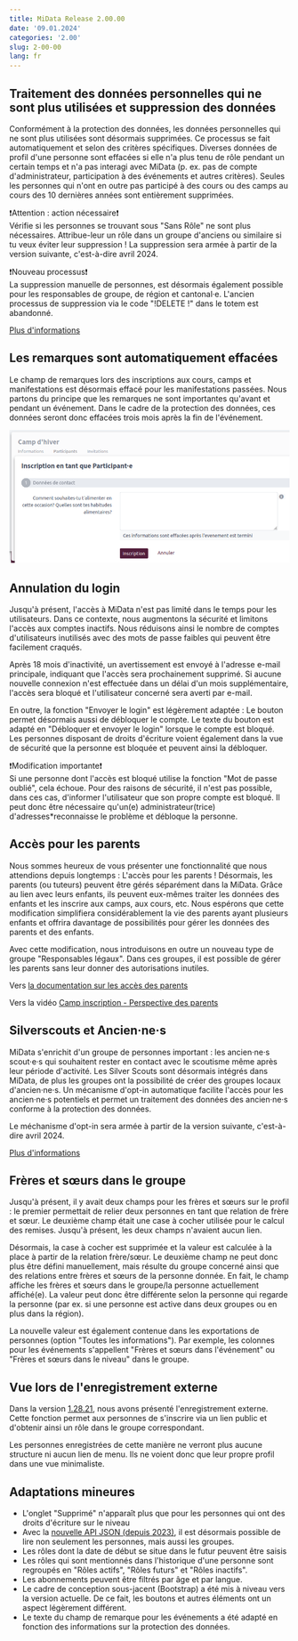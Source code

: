 ```yaml
---
title: MiData Release 2.00.00
date: '09.01.2024'
categories: '2.00'
slug: 2-00-00
lang: fr
---
```


## Traitement des données personnelles qui ne sont plus utilisées et suppression des données
Conformément à la protection des données, les données personnelles qui ne sont plus utilisées sont désormais supprimées. Ce processus se fait automatiquement et selon des critères spécifiques. Diverses données de profil d'une personne sont effacées si elle n'a plus tenu de rôle pendant un certain temps et n'a pas interagi avec MiData (p. ex. pas de compte d'administrateur, participation à des événements et autres critères). Seules les personnes qui n'ont en outre pas participé à des cours ou des camps au cours des 10 dernières années sont entièrement supprimées.

❗Attention : action nécessaire❗<br/>
Vérifie si les personnes se trouvant sous "Sans Rôle" ne sont plus nécessaires. Attribue-leur un rôle dans un groupe d'anciens ou similaire si tu veux éviter leur suppression ! La suppression sera armée à partir de la version suivante, c'est-à-dire avril 2024.

❗Nouveau processus❗<br/>
La suppression manuelle de personnes, est désormais également possible pour les responsables de groupe, de région et cantonal·e. L'ancien processus de suppression via le code "!DELETE !" dans le totem est abandonné.

[Plus d'informations](/fr/documentation/article-4)

## Les remarques sont automatiquement effacées
Le champ de remarques lors des inscriptions aux cours, camps et manifestations est désormais effacé pour les manifestations passées. Nous partons du principe que les remarques ne sont importantes qu'avant et pendant un événement. Dans le cadre de la protection des données, ces données seront donc effacées trois mois après la fin de l'événement.

![Bemerkungsfeld](/images/releasenotes/bemerkungen_events_fr.png)

## Annulation du login
Jusqu'à présent, l'accès à MiData n'est pas limité dans le temps pour les utilisateurs. Dans ce contexte, nous augmentons la sécurité et limitons l'accès aux comptes inactifs. Nous réduisons ainsi le nombre de comptes d'utilisateurs inutilisés avec des mots de passe faibles qui peuvent être facilement craqués.

Après 18 mois d'inactivité, un avertissement est envoyé à l'adresse e-mail principale, indiquant que l'accès sera prochainement supprimé. Si aucune nouvelle connexion n'est effectuée dans un délai d'un mois supplémentaire, l'accès sera bloqué et l'utilisateur concerné sera averti par e-mail.

En outre, la fonction "Envoyer le login" est légèrement adaptée : Le bouton permet désormais aussi de débloquer le compte. Le texte du bouton est adapté en "Débloquer et envoyer le login" lorsque le compte est bloqué. Les personnes disposant de droits d'écriture voient également dans la vue de sécurité que la personne est bloquée et peuvent ainsi la débloquer.

❗Modification importante❗<br/>
Si une personne dont l'accès est bloqué utilise la fonction "Mot de passe oublié", cela échoue. Pour des raisons de sécurité, il n'est pas possible, dans ces cas, d'informer l'utilisateur que son propre compte est bloqué. Il peut donc être nécessaire qu'un(e) administrateur(trice) d'adresses\*reconnaisse le problème et débloque la personne.

## Accès pour les parents
Nous sommes heureux de vous présenter une fonctionnalité que nous attendions depuis longtemps : L'accès pour les parents ! Désormais, les parents (ou tuteurs) peuvent être gérés séparément dans la MiData. Grâce au lien avec leurs enfants, ils peuvent eux-mêmes traiter les données des enfants et les inscrire aux camps, aux cours, etc. Nous espérons que cette modification simplifiera considérablement la vie des parents ayant plusieurs enfants et offrira davantage de possibilités pour gérer les données des parents et des enfants.

Avec cette modification, nous introduisons en outre un nouveau type de groupe "Responsables légaux". Dans ces groupes, il est possible de gérer les parents sans leur donner des autorisations inutiles.

Vers [la documentation sur les accès des parents](/fr/documentation/eltern)

Vers la vidéo [Camp inscription - Perspective des parents](https://youtu.be/PiN7sgcr2pw)

## Silverscouts et Ancien·ne·s
MiData s'enrichit d'un groupe de personnes important : les ancien·ne·s scout·e·s qui souhaitent rester en contact avec le scoutisme même après leur période d'activité. Les Silver Scouts sont désormais intégrés dans MiData, de plus les groupes ont la possibilité de créer des groupes locaux d'ancien·ne·s. Un mécanisme d'opt-in automatique facilite l'accès pour les ancien·ne·s potentiels et permet un traitement des données des ancien·ne·s conforme à la protection des données.

Le méchanisme d'opt-in sera armée à partir de la version suivante, c'est-à-dire avril 2024.

[Plus d'informations](/fr/documentation/ehemalige)

## Frères et sœurs dans le groupe
Jusqu'à présent, il y avait deux champs pour les frères et sœurs sur le profil : le premier permettait de relier deux personnes en tant que relation de frère et sœur. Le deuxième champ était une case à cocher utilisée pour le calcul des remises. Jusqu'à présent, les deux champs n'avaient aucun lien.

Désormais, la case à cocher est supprimée et la valeur est calculée à la place à partir de la relation frère/sœur. Le deuxième champ ne peut donc plus être défini manuellement, mais résulte du groupe concerné ainsi que des relations entre frères et sœurs de la personne donnée. En fait, le champ affiche les frères et sœurs dans le groupe/la personne actuellement affiché(e). La valeur peut donc être différente selon la personne qui regarde la personne (par ex. si une personne est active dans deux groupes ou en plus dans la région).

La nouvelle valeur est également contenue dans les exportations de personnes (option "Toutes les informations"). Par exemple, les colonnes pour les événements s'appellent "Frères et sœurs dans l'événement" ou "Frères et sœurs dans le niveau" dans le groupe.

## Vue lors de l'enregistrement externe
Dans la version [1.28.21](https://pfadi.swiss/fr/publications-telechargements/downloads/detail/790/midata-release-notes-12821/), nous avons présenté l'enregistrement externe. Cette fonction permet aux personnes de s'inscrire via un lien public et d'obtenir ainsi un rôle dans le groupe correspondant.

Les personnes enregistrées de cette manière ne verront plus aucune structure ni aucun lien de menu. Ils ne voient donc que leur propre profil dans une vue minimaliste.

## Adaptations mineures

- L'onglet "Supprimé" n'apparaît plus que pour les personnes qui ont des droits d'écriture sur le niveau
- Avec la [nouvelle API JSON (depuis 2023)](https://github.com/hitobito/hitobito/blob/master/doc/development/05_json_api.md), il est désormais possible de lire non seulement les personnes, mais aussi les groupes.
- Les rôles dont la date de début se situe dans le futur peuvent être saisis
- Les rôles qui sont mentionnés dans l'historique d'une personne sont regroupés en "Rôles actifs", "Rôles futurs" et "Rôles inactifs".
- Les abonnements peuvent être filtrés par âge et par langue.
- Le cadre de conception sous-jacent (Bootstrap) a été mis à niveau vers la version actuelle. De ce fait, les boutons et autres éléments ont un aspect légèrement différent.
- Le texte du champ de remarque pour les événements a été adapté en fonction des informations sur la protection des données.
